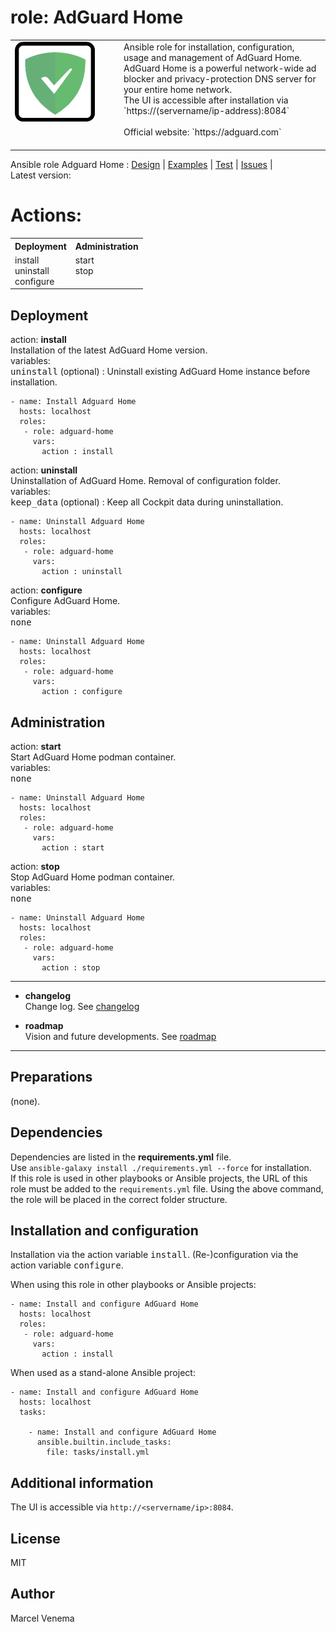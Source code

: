 # role: AdGuard Home

<table style="border:0px; width:100%"><tr><td width=160px valign=top><img src="media/icon_adguardhome.png" alt="AdGuard Home icon" width=128 height=128></td>
<td>
Ansible role for installation, configuration, usage and management of AdGuard Home. AdGuard Home is a powerful network-wide ad blocker and privacy-protection DNS server for your entire home network.<br>
The UI is accessible after installation via `https://(servername/ip-address):8084`<br><br>Official website: `https://adguard.com`<br><br>
</td>
</tr></table>

Ansible role Adguard Home : [Design](docs/DESIGN.md)  |  [Examples](examples)  |  [Test](molecule)  |  [Issues]()  |<br>
Latest version:

# Actions:

<table style="border:0px; width:100%">
<tr><th>Deployment</th><th>Administration</th></tr>
<tr>
  <td valign=top>install<br>uninstall<br>configure<br></td>
    <td valign=top>start<br>stop<br></td>
</tr></table>

## Deployment

action: **install**<br>
Installation of the latest AdGuard Home version.<br>
variables:<br>
<kbd>uninstall</kbd> (optional) : Uninstall existing AdGuard Home instance before installation.<br>

```
- name: Install Adguard Home
  hosts: localhost
  roles:
   - role: adguard-home
     vars:
       action : install
```


action: **uninstall**<br>
Uninstallation of AdGuard Home. Removal of configuration folder.<br>
variables:<br>
<kbd>keep_data</kbd> (optional) : Keep all Cockpit data during uninstallation.<br>

```
- name: Uninstall Adguard Home
  hosts: localhost
  roles:
   - role: adguard-home
     vars:
       action : uninstall
```


action: **configure**<br>
Configure AdGuard Home.<br>
variables:<br>
<kbd>none</kbd><br>

```
- name: Uninstall Adguard Home
  hosts: localhost
  roles:
   - role: adguard-home
     vars:
       action : configure
```


## Administration

action: **start**<br>
Start AdGuard Home podman container.<br>
variables:<br>
<kbd>none</kbd><br>

```
- name: Uninstall Adguard Home
  hosts: localhost
  roles:
   - role: adguard-home
     vars:
       action : start
```


action: **stop**<br>
Stop AdGuard Home podman container.<br>
variables:<br>
<kbd>none</kbd><br>

```
- name: Uninstall Adguard Home
  hosts: localhost
  roles:
   - role: adguard-home
     vars:
       action : stop
```


***

- **changelog**<br>
  Change log.
  See [changelog](CHANGELOG.md)

- **roadmap**<br>
  Vision and future developments.
  See [roadmap](docs/ROADMAP.md)

***

## Preparations
(none).


## Dependencies
Dependencies are listed in the **requirements.yml** file.<br>
Use `ansible-galaxy install ./requirements.yml --force` for installation.<br>
If this role is used in other playbooks or Ansible projects, the URL of this role must be added to the `requirements.yml` file. Using the above command, the role will be placed in the correct folder structure.

## Installation and configuration
Installation via the action variable <kbd>install</kbd>. (Re-)configuration via the action variable <kbd>configure</kbd>.

When using this role in other playbooks or Ansible projects:
```
- name: Install and configure AdGuard Home
  hosts: localhost
  roles:
   - role: adguard-home
     vars:
       action : install
```


When used as a stand-alone Ansible project:
```
- name: Install and configure AdGuard Home
  hosts: localhost
  tasks:

    - name: Install and configure AdGuard Home
      ansible.builtin.include_tasks:
        file: tasks/install.yml
```

## Additional information
The UI is accessible via `http://<servername/ip>:8084`.

## License
MIT

## Author
Marcel Venema
